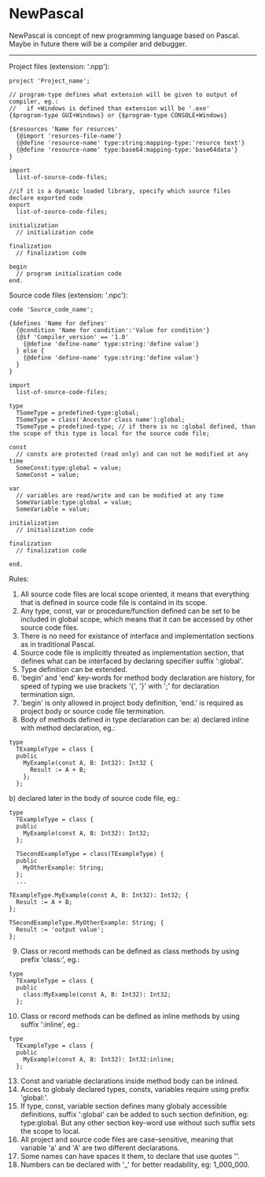 # NewPascal
NewPascal is concept of new programming language based on Pascal. Maybe in future there will be a compiler and debugger.

---

Project files (extension: '.npp'):

```
project 'Project_name';

// program-type defines what extension will be given to output of compiler, eg.:
//   if +Windows is defined than extension will be '.exe'
{$program-type GUI+Windows} or {$program-type CONSOLE+Windows} 

{$resources 'Name for resurces'
  {@import 'resurces-file-name'}
  {@define 'resource-name' type:string:mapping-type:'resurce text'}
  {@define 'resource-name' type:base64:mapping-type:'base64data'}
}

import
  list-of-source-code-files;

//if it is a dynamic loaded library, specify which source files declare exported code
export
  list-of-source-code-files;

initialization
  // initialization code

finalization
  // finalization code

begin
  // program initialization code
end.
```

Source code files (extension: '.npc'):

```
code 'Source_code_name';

{$defines 'Name for defines'
  {@condition 'Name for condition':'Value for condition'}
  {@if 'Compiler_version' == '1.0'
    {@define 'define-name' type:string:'define value'}
  } else {
    {@define 'define-name' type:string:'define value'}
  }
}

import
  list-of-source-code-files;

type
  TSomeType = predefined-type:global; 
  TSomeType = class('Ancestor class name'):global;
  TSomeType = predefined-type; // if there is no :global defined, than the scope of this type is local for the source code file;

const
  // consts are protected (read only) and can not be modified at any time
  SomeConst:type:global = value;
  SomeConst = value;

var
  // variables are read/write and can be modified at any time
  SomeVariable:type:global = value;
  SomeVariable = value;

initialization
  // initialization code

finalization
  // finalization code

end.
```

Rules:

1. All source code files are local scope oriented, it means that everything that is defined in source code file is containd in its scope.
2. Any type, const, var or procedure/function defined can be set to be included in global scope, which means that it can be accessed by other source code files.
3. There is no need for existance of interface and implementation sections as in traditional Pascal.
4. Source code file is implicitly threated as implementation section, that defines what can be interfaced by declaring specifier suffix ':global'.
5. Type definition can be extended.
6. 'begin' and 'end' key-words for method body declaration are history, for speed of typing we use brackets '{', '}' with ';' for declaration termination sign.
7. 'begin' is only allowed in project body definition, 'end.' is required as project body or source code file termination.
8. Body of methods defined in type declaration can be:
   a) declared inline with method declaration, eg.:
```
type
  TExampleType = class {
  public
    MyExample(const A, B: Int32): Int32 {
      Result := A + B;
    };
  };
```
   b) declared later in the body of source code file, eg.:
```
type
  TExampleType = class {
  public
    MyExample(const A, B: Int32): Int32;
  };

  TSecondExampleType = class(TExampleType) {
  public
    MyOtherExample: String;
  };
  ...
   
TExampleType.MyExample(const A, B: Int32): Int32; {
  Result := A + B;
};

TSecondExampleType.MyOtherExample: String; {
  Result := 'output value';
};
```
9. Class or record methods can be defined as class methods by using prefix 'class:', eg.:
```
type
  TExampleType = class {
  public
    class:MyExample(const A, B: Int32): Int32;
  };
```
10. Class or record methods can be defined as inline methods by using suffix ':inline', eg.:
```
type
  TExampleType = class {
  public
    MyExample(const A, B: Int32): Int32:inline;
  };
```
13. Const and variable declarations inside method body can be inlined.
14. Acces to globaly declared types, consts, variables require using prefix 'global:'.
15. If type, const, variable section defines many globaly accessible definitions, suffix ':global' can be added to such section definition, eg: type:global. But any other section key-word use without such suffix sets the scope to local.
16. All project and source code files are case-sensitive, meaning that variable 'a' and 'A' are two different declarations.
17. Some names can have spaces it them, to declare that use quotes ''.
18. Numbers can be declared with '_' for better readability, eg: 1_000_000.
